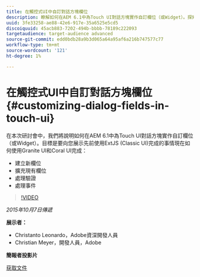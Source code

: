 ```yaml
---
title: 在觸控式UI中自訂對話方塊欄位
description: 瞭解如何在AEM 6.1中為Touch UI對話方塊實作自訂欄位（或Widget）。探索先前使用ExtJS (Classic UI)完成的事情現在如何使用Granite UI和Coral UI完成。
uuid: 3fe33258-ae88-42e6-917e-35a6525e5cd5
discoiquuid: 45acb883-7202-494b-bbbb-78189c222093
targetaudience: target-audience advanced
source-git-commit: edd0bdb28a9b3d065a64a95af6a216b747577c77
workflow-type: tm+mt
source-wordcount: '121'
ht-degree: 1%

---
```


# 在觸控式UI中自訂對話方塊欄位{#customizing-dialog-fields-in-touch-ui}

在本次研討會中，我們將說明如何在AEM 6.1中為Touch UI對話方塊實作自訂欄位（或Widget）。目標是要向您展示先前使用ExtJS (Classic UI)完成的事情現在如何使用Granite UI和Coral UI完成：

* 建立新欄位
* 擴充現有欄位
* 處理驗證
* 處理事件

>[!VIDEO](https://video.tv.adobe.com/v/19373/?quality=9)

*2015年10月7日傳遞*

**展示者：**

* Christanto Leonardo，Adobe資深開發人員
* Christian Meyer，開發人員，Adobe

**簡報者投影片**

[获取文件](assets/aem-gems-customizing-touch-ui-dialog-fields.pdf)
<!--
[Get back to the Overview](https://helpx.adobe.com/experience-manager/kt/eseminars/gems/aem-index.html)
-->
